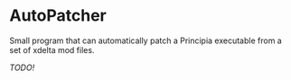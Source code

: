 # AutoPatcher
Small program that can automatically patch a Principia executable from a set of xdelta mod files.

*TODO!*
